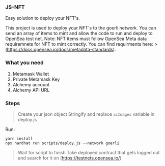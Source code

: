 ### JS-NFT
Easy solution to deploy your NFT's.

This project is used to deploy your NFT's to the goerli network. You can send an array of items to mint and allow the code to run and deploy to OpenSea test net.
Note: NFT items must follow OpenSea Meta data requiremnets for NFT to mint correctly. You can find requirments here: > (https://docs.opensea.io/docs/metadata-standards).

### What you need
1. Metamask Wallet
2. Private Metamask Key
3. Alchemy account
4. Alchemy API URL

### Steps
> Create your json object
> Stringify and replace `aiImages` variable in deploy.js

Run:
```
yarn install
npx hardhat run scripts/deploy.js --network goerli
```
> Wait for script to finish
> Take deployed contract that gets logged out and search for it on (https://testnets.opensea.io/)